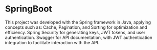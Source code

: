 # SpringBoot
This project was developed with the Spring framework in Java, applying concepts such as:  Cache, Pagination, and Sorting for optimization and efficiency. Spring Security for generating keys, JWT tokens, and user authentication. Swagger for API documentation, with JWT authentication integration to facilitate interaction with the API.
